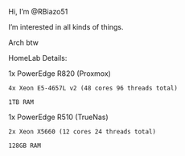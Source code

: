 Hi, I’m @RBiazo51

I’m interested in all kinds of things.

Arch btw

HomeLab Details:

1x PowerEdge R820 (Proxmox)

	4x Xeon E5-4657L v2 (48 cores 96 threads total)
	
	1TB RAM
	
1x PowerEdge R510 (TrueNas)

	2x Xeon X5660 (12 cores 24 threads total)
	
	128GB RAM

